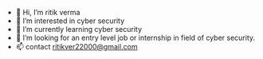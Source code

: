 - 👋 Hi, I’m ritik verma
- 👀 I’m interested in cyber security
- 🌱 I’m currently learning cyber security
- 💞️ I’m looking for an entry level job or internship in field of cyber security.
- 📫 contact ritikver22000@gmail.com

<!---
ritik8354/ritik8354 is a ✨ special ✨ repository because its `README.md` (this file) appears on your GitHub profile.
You can click the Preview link to take a look at your changes.
--->
